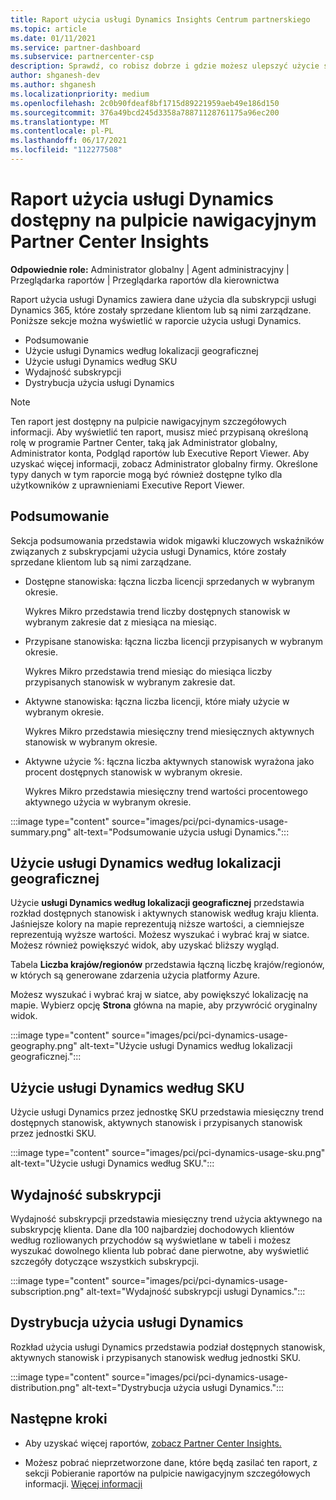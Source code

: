 ```yaml
---
title: Raport użycia usługi Dynamics Insights Centrum partnerskiego
ms.topic: article
ms.date: 01/11/2021
ms.service: partner-dashboard
ms.subservice: partnercenter-csp
description: Sprawdź, co robisz dobrze i gdzie możesz ulepszyć użycie subskrypcji usługi Dynamics, które sprzedajesz klientom lub zarządzasz nimi.
author: shganesh-dev
ms.author: shganesh
ms.localizationpriority: medium
ms.openlocfilehash: 2c0b90fdeaf8bf1715d89221959aeb49e186d150
ms.sourcegitcommit: 376a49bcd245d3358a78871128761175a96ec200
ms.translationtype: MT
ms.contentlocale: pl-PL
ms.lasthandoff: 06/17/2021
ms.locfileid: "112277508"
---
```

# <a name="dynamics-usage-report-available-from-the-partner-center-insights-dashboard"></a>Raport użycia usługi Dynamics dostępny na pulpicie nawigacyjnym Partner Center Insights

**Odpowiednie role:** Administrator globalny | Agent administracyjny | Przeglądarka raportów | Przeglądarka raportów dla kierownictwa

Raport użycia usługi Dynamics zawiera dane użycia dla subskrypcji usługi Dynamics 365, które zostały sprzedane klientom lub są nimi zarządzane. Poniższe sekcje można wyświetlić w raporcie użycia usługi Dynamics.

- Podsumowanie
- Użycie usługi Dynamics według lokalizacji geograficznej
- Użycie usługi Dynamics według SKU
- Wydajność subskrypcji
- Dystrybucja użycia usługi Dynamics

 > [!NOTE]
 > Ten raport jest dostępny na pulpicie nawigacyjnym szczegółowych informacji. Aby wyświetlić ten raport, musisz mieć przypisaną określoną rolę w programie Partner Center, taką jak Administrator globalny, Administrator konta, Podgląd raportów lub Executive Report Viewer. Aby uzyskać więcej informacji, zobacz Administrator globalny firmy. Określone typy danych w tym raporcie mogą być również dostępne tylko dla użytkowników z uprawnieniami Executive Report Viewer.

## <a name="summary"></a>Podsumowanie

Sekcja podsumowania przedstawia widok migawki kluczowych wskaźników związanych z subskrypcjami użycia usługi Dynamics, które zostały sprzedane klientom lub są nimi zarządzane.  

- Dostępne stanowiska: łączna liczba licencji sprzedanych w wybranym okresie.

   Wykres Mikro przedstawia trend liczby dostępnych stanowisk w wybranym zakresie dat z miesiąca na miesiąc.

- Przypisane stanowiska: łączna liczba licencji przypisanych w wybranym okresie.

   Wykres Mikro przedstawia trend miesiąc do miesiąca liczby przypisanych stanowisk w wybranym zakresie dat.

- Aktywne stanowiska: łączna liczba licencji, które miały użycie w wybranym okresie. 

   Wykres Mikro przedstawia miesięczny trend miesięcznych aktywnych stanowisk w wybranym okresie.

- Aktywne użycie %: łączna liczba aktywnych stanowisk wyrażona jako procent dostępnych stanowisk w wybranym okresie. 

   Wykres Mikro przedstawia miesięczny trend wartości procentowego aktywnego użycia w wybranym okresie.

:::image type="content" source="images/pci/pci-dynamics-usage-summary.png" alt-text="Podsumowanie użycia usługi Dynamics.":::

## <a name="dynamics-usage-by-geography"></a>Użycie usługi Dynamics według lokalizacji geograficznej

Użycie **usługi Dynamics według lokalizacji geograficznej** przedstawia rozkład dostępnych stanowisk i aktywnych stanowisk według kraju klienta. Jaśniejsze kolory na mapie reprezentują niższe wartości, a ciemniejsze reprezentują wyższe wartości. Możesz wyszukać i wybrać kraj w siatce. Możesz również powiększyć widok, aby uzyskać bliższy wygląd.

Tabela **Liczba krajów/regionów** przedstawia łączną liczbę krajów/regionów, w których są generowane zdarzenia użycia platformy Azure.

Możesz wyszukać i wybrać kraj w siatce, aby powiększyć lokalizację na mapie. Wybierz opcję **Strona** główna na mapie, aby przywrócić oryginalny widok.

:::image type="content" source="images/pci/pci-dynamics-usage-geography.png" alt-text="Użycie usługi Dynamics według lokalizacji geograficznej.":::

## <a name="dynamics-usage-by-sku"></a>Użycie usługi Dynamics według SKU

Użycie usługi Dynamics przez jednostkę SKU przedstawia miesięczny trend dostępnych stanowisk, aktywnych stanowisk i przypisanych stanowisk przez jednostki SKU.

:::image type="content" source="images/pci/pci-dynamics-usage-sku.png" alt-text="Użycie usługi Dynamics według SKU.":::

## <a name="subscriptions-performance"></a>Wydajność subskrypcji

Wydajność subskrypcji przedstawia miesięczny trend użycia aktywnego na subskrypcję klienta. Dane dla 100 najbardziej dochodowych klientów według rozliowanych przychodów są wyświetlane w tabeli i możesz wyszukać dowolnego klienta lub pobrać dane pierwotne, aby wyświetlić szczegóły dotyczące wszystkich subskrypcji.

:::image type="content" source="images/pci/pci-dynamics-usage-subscription.png" alt-text="Wydajność subskrypcji usługi Dynamics.":::

## <a name="dynamics-usage-distribution"></a>Dystrybucja użycia usługi Dynamics

Rozkład użycia usługi Dynamics przedstawia podział dostępnych stanowisk, aktywnych stanowisk i przypisanych stanowisk według jednostki SKU.

:::image type="content" source="images/pci/pci-dynamics-usage-distribution.png" alt-text="Dystrybucja użycia usługi Dynamics.":::

## <a name="next-steps"></a>Następne kroki

- Aby uzyskać więcej raportów, [zobacz Partner Center Insights.](partner-center-insights.md)

- Możesz pobrać nieprzetworzone dane, które będą zasilać ten raport, z sekcji Pobieranie raportów na pulpicie nawigacyjnym szczegółowych informacji. [Więcej informacji](pci-download-reports.md) 
